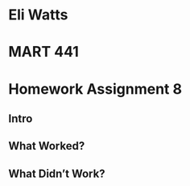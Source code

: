 # Eli Watts
# MART 441
# Homework Assignment 8

## Intro



## What Worked?




## What Didn’t Work?
